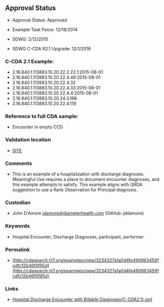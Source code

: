 ## Approval Status 

* Approval Status: Approved
* Example Task Force: 12/18/2014
* SDWG: 2/12/2015

* SDWG C-CDA R2.1 Upgrade: 12/1/2016    

### C-CDA 2.1 Example:

* 2.16.840.1.113883.10.20.22.2.22.1:2015-08-01
* 2.16.840.1.113883.10.20.22.4.49:2015-08-01
* 2.16.840.1.113883.10.20.22.4.32
* 2.16.840.1.113883.10.20.22.4.33:2015-08-01
* 2.16.840.1.113883.10.20.22.4.4:2015-08-01
* 2.16.840.1.113883.10.20.24.3.166
* 2.16.840.1.113883.10.20.22.4.119


### Reference to full CDA sample:
* Encounter in empty CCD


### Validation location

* [SITE](https://site.healthit.gov/sandbox-ccda/ccda-validator)


### Comments

* This is an example of a hospitalization with discharge diagnoses. Meaningful Use requires a place to document encounter diagnoses, and this example attempts to satisfy. This example aligns with QRDA suggestion to use a Rank Observation for Principal diagnosis.
### Custodian

* John D'Amore jdamore@diameterhealth.com (GitHub: jddamore)



### Keywords

* Hospital Encounter, Discharge Diagnoses, participant, performer

### Permalink

* [http://cdasearch.hl7.org/examples/view/3234327a1a0d4fe4909634591cdfc12b46f0f95d](http://cdasearch.hl7.org/examples/view/3234327a1a0d4fe4909634591cdfc12b46f0f95d)

### Links

* [Hospital Discharge Encounter with Billable Diagnoses(C-CDA2.1).xml](https://github.com/HL7/C-CDA-Examples/tree/master/Encounters/Hospital%20Discharge%20Encounter%20with%20Billable%20Diagnoses/Hospital%20Discharge%20Encounter%20with%20Billable%20Diagnoses%28C-CDA2.1%29.xml)
